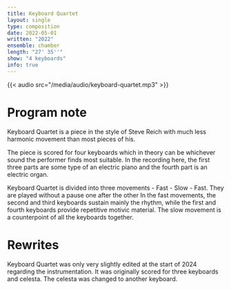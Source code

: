 ```yaml
---
title: Keyboard Quartet
layout: single
type: composition
date: 2022-05-01
written: "2022"
ensemble: chamber
length: "27' 35''"
show: "4 keyboards"
info: true
---
```


{{< audio src="/media/audio/keyboard-quartet.mp3" >}}

# Program note

Keyboard Quartet is a piece in the style of Steve Reich with much less harmonic movement than most pieces of his.

The piece is scored for four keyboards which in theory can be whichever sound the performer finds most suitable. In the recording here, the first three parts are some type of an electric piano and the fourth part is an electric organ.

Keyboard Quartet is divided into three movements - Fast - Slow - Fast. They are played without a pause one after the other In the fast movements, the second and third keyboards sustain mainly the rhythm, while the first and fourth keyboards provide repetitive motivic material. The slow movement is a counterpoint of all the keyboards together. 

# Rewrites

Keyboard Quartet was only very slightly edited at the start of 2024 regarding the instrumentation. It was originally scored for three keyboards and celesta. The celesta was changed to another keyboard.